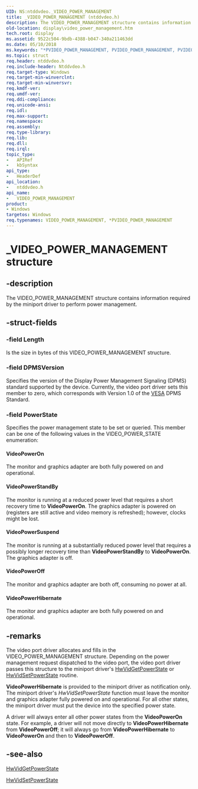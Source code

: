 ```yaml
---
UID: NS:ntddvdeo._VIDEO_POWER_MANAGEMENT
title: _VIDEO_POWER_MANAGEMENT (ntddvdeo.h)
description: The VIDEO_POWER_MANAGEMENT structure contains information required by the miniport driver to perform power management.
old-location: display\video_power_management.htm
tech.root: display
ms.assetid: 9522c504-9bdb-4388-b047-340a211463dd
ms.date: 05/10/2018
ms.keywords: "*PVIDEO_POWER_MANAGEMENT, PVIDEO_POWER_MANAGEMENT, PVIDEO_POWER_MANAGEMENT structure pointer [Display Devices], VIDEO_POWER_MANAGEMENT, VIDEO_POWER_MANAGEMENT structure [Display Devices], Video_Structs_d179543a-6712-4c33-a945-7bbf8a5bc1ed.xml, _VIDEO_POWER_MANAGEMENT, display.video_power_management, ntddvdeo/PVIDEO_POWER_MANAGEMENT, ntddvdeo/VIDEO_POWER_MANAGEMENT"
ms.topic: struct
req.header: ntddvdeo.h
req.include-header: Ntddvdeo.h
req.target-type: Windows
req.target-min-winverclnt: 
req.target-min-winversvr: 
req.kmdf-ver: 
req.umdf-ver: 
req.ddi-compliance: 
req.unicode-ansi: 
req.idl: 
req.max-support: 
req.namespace: 
req.assembly: 
req.type-library: 
req.lib: 
req.dll: 
req.irql: 
topic_type:
-	APIRef
-	kbSyntax
api_type:
-	HeaderDef
api_location:
-	ntddvdeo.h
api_name:
-	VIDEO_POWER_MANAGEMENT
product:
- Windows
targetos: Windows
req.typenames: VIDEO_POWER_MANAGEMENT, *PVIDEO_POWER_MANAGEMENT
---
```


# _VIDEO_POWER_MANAGEMENT structure


## -description


The VIDEO_POWER_MANAGEMENT structure contains information required by the miniport driver to perform power management.


## -struct-fields




### -field Length

Is the size in bytes of this VIDEO_POWER_MANAGEMENT structure.


### -field DPMSVersion

Specifies the version of the Display Power Management Signaling (DPMS) standard supported by the device. Currently, the video port driver sets this member to zero, which corresponds with Version 1.0 of the <a href="https://msdn.microsoft.com/a1de1905-09f3-4689-ace9-06690a1f930a">VESA</a> DPMS Standard.


### -field PowerState

Specifies the power management state to be set or queried. This member can be one of the following values in the VIDEO_POWER_STATE enumeration:





#### VideoPowerOn

The monitor and graphics adapter are both fully powered on and operational.



#### VideoPowerStandBy

The monitor is running at a reduced power level that requires a short recovery time to <b>VideoPowerOn</b>. The graphics adapter is powered on (registers are still active and video memory is refreshed); however, clocks might be lost.



#### VideoPowerSuspend

The monitor is running at a substantially reduced power level that requires a possibly longer recovery time than <b>VideoPowerStandBy</b> to <b>VideoPowerOn</b>. The graphics adapter is off.



#### VideoPowerOff

The monitor and graphics adapter are both off, consuming no power at all.



#### VideoPowerHibernate

The monitor and graphics adapter are both fully powered on and operational.


## -remarks



The video port driver allocates and fills in the VIDEO_POWER_MANAGEMENT structure. Depending on the power management request dispatched to the video port, the video port driver passes this structure to the miniport driver's <a href="https://msdn.microsoft.com/747cfbfb-2a38-4a0d-b8c6-662d0c3967ba">HwVidGetPowerState</a> or <a href="https://msdn.microsoft.com/d7800ab6-9d8f-47a7-b919-8b6b0197d163">HwVidSetPowerState</a> routine.

<b>VideoPowerHibernate</b> is provided to the miniport driver as notification only. The miniport driver's <i>HwVidSetPowerState</i> function must leave the monitor and graphics adapter fully powered on and operational. For all other states, the miniport driver must put the device into the specified power state.

A driver will always enter all other power states from the <b>VideoPowerOn</b> state. For example, a driver will not move directly to <b>VideoPowerHibernate</b> from <b>VideoPowerOff</b>; it will always go from <b>VideoPowerHibernate</b> to <b>VideoPowerOn</b> and then to <b>VideoPowerOff</b>.




## -see-also




<a href="https://msdn.microsoft.com/747cfbfb-2a38-4a0d-b8c6-662d0c3967ba">HwVidGetPowerState</a>



<a href="https://msdn.microsoft.com/d7800ab6-9d8f-47a7-b919-8b6b0197d163">HwVidSetPowerState</a>
 

 

